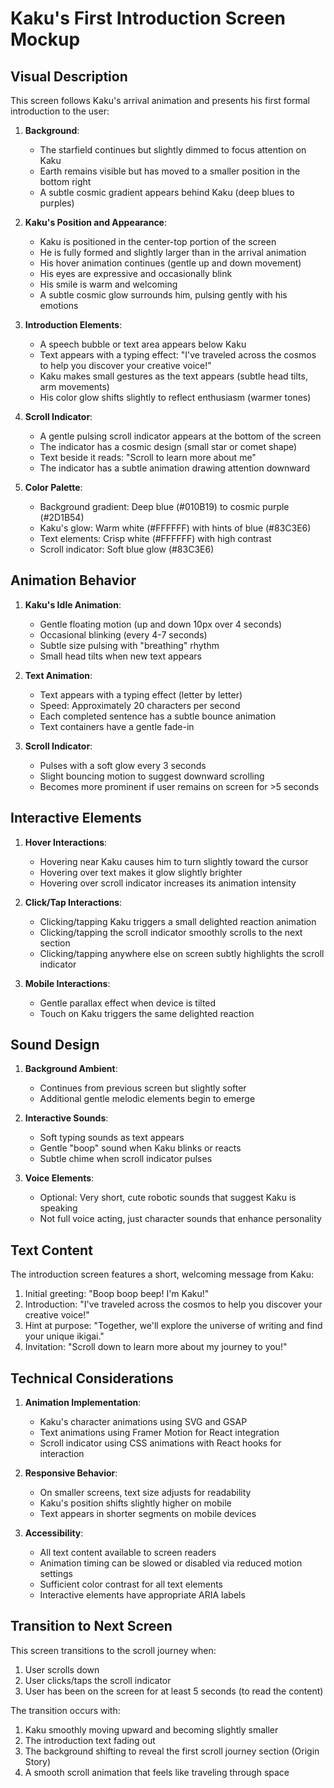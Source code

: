 # Kaku's First Introduction Screen Mockup

## Visual Description

This screen follows Kaku's arrival animation and presents his first formal introduction to the user:

1. **Background**:
   - The starfield continues but slightly dimmed to focus attention on Kaku
   - Earth remains visible but has moved to a smaller position in the bottom right
   - A subtle cosmic gradient appears behind Kaku (deep blues to purples)

2. **Kaku's Position and Appearance**:
   - Kaku is positioned in the center-top portion of the screen
   - He is fully formed and slightly larger than in the arrival animation
   - His hover animation continues (gentle up and down movement)
   - His eyes are expressive and occasionally blink
   - His smile is warm and welcoming
   - A subtle cosmic glow surrounds him, pulsing gently with his emotions

3. **Introduction Elements**:
   - A speech bubble or text area appears below Kaku
   - Text appears with a typing effect: "I've traveled across the cosmos to help you discover your creative voice!"
   - Kaku makes small gestures as the text appears (subtle head tilts, arm movements)
   - His color glow shifts slightly to reflect enthusiasm (warmer tones)

4. **Scroll Indicator**:
   - A gentle pulsing scroll indicator appears at the bottom of the screen
   - The indicator has a cosmic design (small star or comet shape)
   - Text beside it reads: "Scroll to learn more about me"
   - The indicator has a subtle animation drawing attention downward

5. **Color Palette**:
   - Background gradient: Deep blue (#010B19) to cosmic purple (#2D1B54)
   - Kaku's glow: Warm white (#FFFFFF) with hints of blue (#83C3E6)
   - Text elements: Crisp white (#FFFFFF) with high contrast
   - Scroll indicator: Soft blue glow (#83C3E6)

## Animation Behavior

1. **Kaku's Idle Animation**:
   - Gentle floating motion (up and down 10px over 4 seconds)
   - Occasional blinking (every 4-7 seconds)
   - Subtle size pulsing with "breathing" rhythm
   - Small head tilts when new text appears

2. **Text Animation**:
   - Text appears with a typing effect (letter by letter)
   - Speed: Approximately 20 characters per second
   - Each completed sentence has a subtle bounce animation
   - Text containers have a gentle fade-in

3. **Scroll Indicator**:
   - Pulses with a soft glow every 3 seconds
   - Slight bouncing motion to suggest downward scrolling
   - Becomes more prominent if user remains on screen for >5 seconds

## Interactive Elements

1. **Hover Interactions**:
   - Hovering near Kaku causes him to turn slightly toward the cursor
   - Hovering over text makes it glow slightly brighter
   - Hovering over scroll indicator increases its animation intensity

2. **Click/Tap Interactions**:
   - Clicking/tapping Kaku triggers a small delighted reaction animation
   - Clicking/tapping the scroll indicator smoothly scrolls to the next section
   - Clicking/tapping anywhere else on screen subtly highlights the scroll indicator

3. **Mobile Interactions**:
   - Gentle parallax effect when device is tilted
   - Touch on Kaku triggers the same delighted reaction

## Sound Design

1. **Background Ambient**:
   - Continues from previous screen but slightly softer
   - Additional gentle melodic elements begin to emerge

2. **Interactive Sounds**:
   - Soft typing sounds as text appears
   - Gentle "boop" sound when Kaku blinks or reacts
   - Subtle chime when scroll indicator pulses

3. **Voice Elements**:
   - Optional: Very short, cute robotic sounds that suggest Kaku is speaking
   - Not full voice acting, just character sounds that enhance personality

## Text Content

The introduction screen features a short, welcoming message from Kaku:

1. Initial greeting: "Boop boop beep! I'm Kaku!"
2. Introduction: "I've traveled across the cosmos to help you discover your creative voice!"
3. Hint at purpose: "Together, we'll explore the universe of writing and find your unique ikigai."
4. Invitation: "Scroll down to learn more about my journey to you!"

## Technical Considerations

1. **Animation Implementation**:
   - Kaku's character animations using SVG and GSAP
   - Text animations using Framer Motion for React integration
   - Scroll indicator using CSS animations with React hooks for interaction

2. **Responsive Behavior**:
   - On smaller screens, text size adjusts for readability
   - Kaku's position shifts slightly higher on mobile
   - Text appears in shorter segments on mobile devices

3. **Accessibility**:
   - All text content available to screen readers
   - Animation timing can be slowed or disabled via reduced motion settings
   - Sufficient color contrast for all text elements
   - Interactive elements have appropriate ARIA labels

## Transition to Next Screen

This screen transitions to the scroll journey when:
1. User scrolls down
2. User clicks/taps the scroll indicator
3. User has been on the screen for at least 5 seconds (to read the content)

The transition occurs with:
1. Kaku smoothly moving upward and becoming slightly smaller
2. The introduction text fading out
3. The background shifting to reveal the first scroll journey section (Origin Story)
4. A smooth scroll animation that feels like traveling through space
